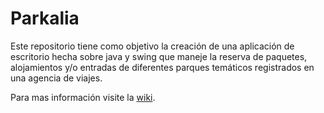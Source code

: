 # Parkalia #

Este repositorio tiene como objetivo la creación de una aplicación de escritorio hecha sobre java y swing que maneje la reserva de paquetes, alojamientos y/o entradas de diferentes parques temáticos registrados en una agencia de viajes.

Para mas información visite la [wiki](https://github.com/MrKarrter/Parkalia/wiki).

